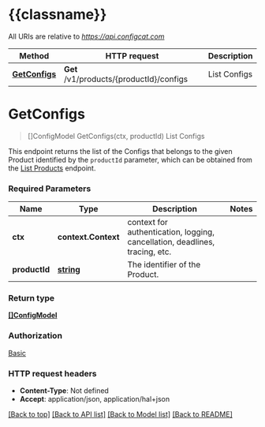 # {{classname}}

All URIs are relative to *https://api.configcat.com*

Method | HTTP request | Description
------------- | ------------- | -------------
[**GetConfigs**](ConfigsApi.md#GetConfigs) | **Get** /v1/products/{productId}/configs | List Configs

# **GetConfigs**
> []ConfigModel GetConfigs(ctx, productId)
List Configs

This endpoint returns the list of the Configs that belongs to the given Product identified by the `productId` parameter, which can be obtained from the [List Products](#operation/get-products) endpoint.

### Required Parameters

Name | Type | Description  | Notes
------------- | ------------- | ------------- | -------------
 **ctx** | **context.Context** | context for authentication, logging, cancellation, deadlines, tracing, etc.
  **productId** | [**string**](.md)| The identifier of the Product. | 

### Return type

[**[]ConfigModel**](ConfigModel.md)

### Authorization

[Basic](../README.md#Basic)

### HTTP request headers

 - **Content-Type**: Not defined
 - **Accept**: application/json, application/hal+json

[[Back to top]](#) [[Back to API list]](../README.md#documentation-for-api-endpoints) [[Back to Model list]](../README.md#documentation-for-models) [[Back to README]](../README.md)

